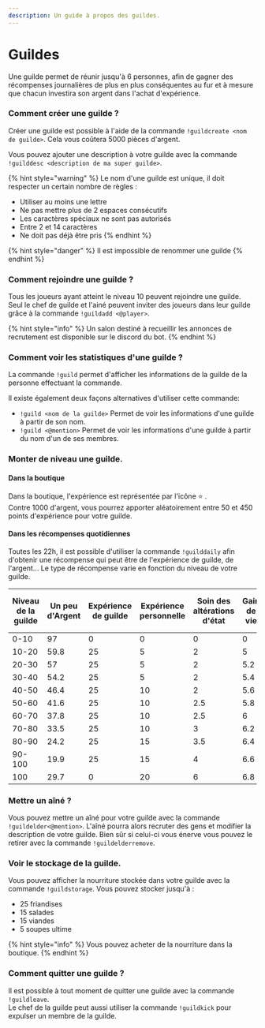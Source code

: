 ```yaml
---
description: Un guide à propos des guildes.
---
```


# Guildes

Une guilde permet de réunir jusqu'à 6 personnes, afin de gagner des récompenses journalières de plus en plus conséquentes au fur et à mesure que chacun investira son argent dans l'achat d'expérience.

### Comment créer une guilde ?

Créer une guilde est possible à l'aide de la commande `!guildcreate <nom de guilde>`. Cela vous coûtera 5000 pièces d'argent.

Vous pouvez ajouter une description à votre guilde avec la commande `!guilddesc <description de ma super guilde>`.

{% hint style="warning" %}
Le nom d'une guilde est unique, il doit respecter un certain nombre de règles :

* Utiliser au moins une lettre
* Ne pas mettre plus de 2 espaces consécutifs
* Les caractères spéciaux ne sont pas autorisés
* Entre 2 et 14 caractères
* Ne doit pas déjà être pris
{% endhint %}

{% hint style="danger" %}
Il est impossible de renommer une guilde
{% endhint %}

### Comment rejoindre une guilde ?

Tous les joueurs ayant atteint le niveau 10 peuvent rejoindre une guilde. Seul le chef de guilde et l'ainé peuvent inviter des joueurs dans leur guilde grâce à la commande `!guildadd <@player>`.

{% hint style="info" %}
Un salon destiné à recueillir les annonces de recrutement est disponible sur le discord du bot.
{% endhint %}

### Comment voir les statistiques d'une guilde ?

La commande `!guild` permet d'afficher les informations de la guilde de la personne effectuant la commande.

Il existe également deux façons alternatives d'utiliser cette commande:

* `!guild <nom de la guilde>` Permet de voir les informations d'une guilde à partir de son nom.
* `!guild <@mention>` Permet de voir les informations d'une guilde à partir du nom d'un de ses membres.

### Monter de niveau une guilde.

#### Dans la boutique

Dans la boutique, l'expérience est représentée par l'icône :star: .\
Contre 1000 d'argent, vous pourrez apporter aléatoirement entre 50 et 450 points d'expérience pour votre guilde.

#### Dans les récompenses quotidiennes

Toutes les 22h, il est possible d'utiliser la commande `!guilddaily` afin d'obtenir une récompense qui peut être de l'expérience de guilde, de l'argent... Le type de récompense varie en fonction du niveau de votre guilde.

| Niveau de la guilde | Un peu d'Argent | Expérience de guilde | Expérience personnelle | Soin des altérations d'état | Gain de vie | Régénération totale de la vie | 350 d'argent | Badge | 5 friandises pour les familiers |
| ------------------- | --------------- | -------------------- | ---------------------- | --------------------------- | ----------- | ----------------------------- | ------------ | ----- | ------------------------------- |
| 0-10                | 97              | 0                    | 0                      | 0                           | 0           | 0                             | 0            | 0     | 3                               |
| 10-20               | 59.8            | 25                   | 5                      | 2                           | 5           | 0.2                           | 2.5          | 0     | 0.5                             |
| 20-30               | 57              | 25                   | 5                      | 2                           | 5.2         | 0.3                           | 5            | 0     | 0.5                             |
| 30-40               | 54.2            | 25                   | 5                      | 2                           | 5.4         | 0.4                           | 7.5          | 0     | 0.5                             |
| 40-50               | 46.4            | 25                   | 10                     | 2                           | 5.6         | 0.5                           | 10           | 0     | 0.5                             |
| 50-60               | 41.6            | 25                   | 10                     | 2.5                         | 5.8         | 0.6                           | 12.5         | 1     | 0.5                             |
| 60-70               | 37.8            | 25                   | 10                     | 2.5                         | 6           | 0.7                           | 15           | 2     | 1                               |
| 70-80               | 33.5            | 25                   | 10                     | 3                           | 6.2         | 0.8                           | 17.5         | 3     | 1                               |
| 80-90               | 24.2            | 25                   | 15                     | 3.5                         | 6.4         | 0.9                           | 20           | 4     | 1                               |
| 90-100              | 19.9            | 25                   | 15                     | 4                           | 6.6         | 1                             | 22.5         | 5     | 1                               |
| 100                 | 29.7            | 0                    | 20                     | 6                           | 6.8         | 1.5                           | 25           | 10    | 1                               |



### Mettre un aîné ?

Vous pouvez mettre un aîné pour votre guilde avec la commande `!guildelder<@mention>`. L'aîné pourra alors recruter des gens et modifier la description de votre guilde. Bien sûr si celui-ci vous énerve vous pouvez le retirer avec la commande `!guildelderremove`.

### Voir le stockage de la guilde.

Vous pouvez afficher la nourriture stockée dans votre guilde avec la commande `!guildstorage`. Vous pouvez stocker jusqu'à :&#x20;

* 25 friandises
* 15 salades
* 15 viandes
* 5 soupes ultime

{% hint style="info" %}
Vous pouvez acheter de la nourriture dans la boutique.
{% endhint %}

### Comment quitter une guilde ?

Il est possible à tout moment de quitter une guilde avec la commande `!guildleave`.\
Le chef de la guilde peut aussi utiliser la commande `!guildkick` pour expulser un membre de la guilde.
